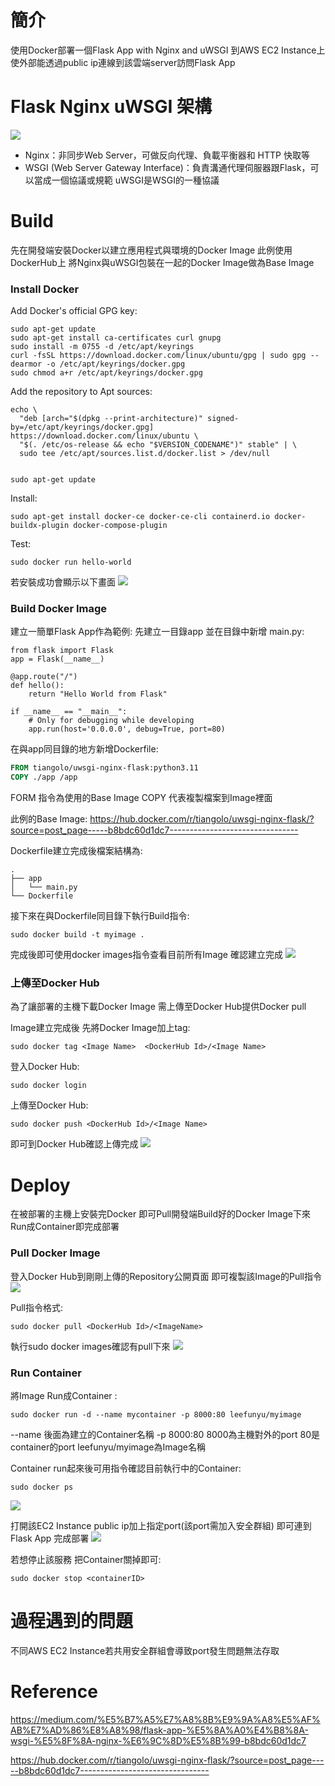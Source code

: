 # 簡介
使用Docker部署一個Flask App with Nginx and uWSGI
到AWS EC2 Instance上
使外部能透過public ip連線到該雲端server訪問Flask App

# Flask Nginx uWSGI  架構
![](https://hackmd.io/_uploads/BJZQ-ysla.png)

* Nginx：非同步Web Server，可做反向代理、負載平衡器和 HTTP 快取等
* WSGI (Web Server Gateway Interface)：負責溝通代理伺服器跟Flask，可以當成一個協議或規範
    uWSGI是WSGI的一種協議


# Build
先在開發端安裝Docker以建立應用程式與環境的Docker Image
此例使用DockerHub上
將Nginx與uWSGI包裝在一起的Docker Image做為Base Image
### Install Docker

Add Docker's official GPG key:
```shell=
sudo apt-get update
sudo apt-get install ca-certificates curl gnupg
sudo install -m 0755 -d /etc/apt/keyrings
curl -fsSL https://download.docker.com/linux/ubuntu/gpg | sudo gpg --dearmor -o /etc/apt/keyrings/docker.gpg
sudo chmod a+r /etc/apt/keyrings/docker.gpg
```


Add the repository to Apt sources:
```shell=
echo \
  "deb [arch="$(dpkg --print-architecture)" signed-by=/etc/apt/keyrings/docker.gpg] https://download.docker.com/linux/ubuntu \
  "$(. /etc/os-release && echo "$VERSION_CODENAME")" stable" | \
  sudo tee /etc/apt/sources.list.d/docker.list > /dev/null
  
  
sudo apt-get update
```

Install:
```shell
sudo apt-get install docker-ce docker-ce-cli containerd.io docker-buildx-plugin docker-compose-plugin
```

Test:
```shell
sudo docker run hello-world
```
若安裝成功會顯示以下畫面
![](https://hackmd.io/_uploads/H1YRkFYla.png)


### Build Docker Image
建立一簡單Flask App作為範例:
先建立一目錄app
並在目錄中新增 main.py:
```python=
from flask import Flask
app = Flask(__name__)

@app.route("/")
def hello():
    return "Hello World from Flask"

if __name__ == "__main__":
    # Only for debugging while developing
    app.run(host='0.0.0.0', debug=True, port=80)
```

在與app同目錄的地方新增Dockerfile:
```dockerfile
FROM tiangolo/uwsgi-nginx-flask:python3.11
COPY ./app /app
```
FORM 指令為使用的Base Image 
COPY 代表複製檔案到Image裡面

此例的Base Image:
https://hub.docker.com/r/tiangolo/uwsgi-nginx-flask/?source=post_page-----b8bdc60d1dc7--------------------------------

Dockerfile建立完成後檔案結構為:
```
.
├── app
│   └── main.py
└── Dockerfile
```

接下來在與Dockerfile同目錄下執行Build指令:
```shell
sudo docker build -t myimage .
```
完成後即可使用docker images指令查看目前所有Image
確認建立完成
![](https://hackmd.io/_uploads/B1wPd6Yxp.png)

### 上傳至Docker Hub
為了讓部署的主機下載Docker Image
需上傳至Docker Hub提供Docker pull

Image建立完成後
先將Docker Image加上tag:
```shell
sudo docker tag <Image Name>  <DockerHub Id>/<Image Name>
```

登入Docker Hub:
```shell
sudo docker login
```

上傳至Docker Hub:
```shell
sudo docker push <DockerHub Id>/<Image Name>
```

即可到Docker Hub確認上傳完成
![](https://hackmd.io/_uploads/ryS1QgieT.png)



# Deploy
在被部署的主機上安裝完Docker
即可Pull開發端Build好的Docker Image下來
Run成Container即完成部署

### Pull Docker Image
登入Docker Hub到剛剛上傳的Repository公開頁面
即可複製該Image的Pull指令
![](https://hackmd.io/_uploads/Hy-QVejxp.png)

Pull指令格式:
```shell
sudo docker pull <DockerHub Id>/<ImageName>
```

執行sudo docker images確認有pull下來
![](https://hackmd.io/_uploads/ByoF4gie6.png)

### Run Container
將Image Run成Container :
```shell
sudo docker run -d --name mycontainer -p 8000:80 leefunyu/myimage
```
--name 後面為建立的Container名稱
-p 8000:80 
8000為主機對外的port 
80是container的port
leefunyu/myimage為Image名稱

Container run起來後可用指令確認目前執行中的Container:
```
sudo docker ps
```
![](https://hackmd.io/_uploads/BkjF8xola.png)

打開該EC2 Instance public ip加上指定port(該port需加入安全群組)
即可連到Flask App
完成部署
![](https://hackmd.io/_uploads/H1Ihc6txT.png)

若想停止該服務
把Container關掉即可:
```shell
sudo docker stop <containerID>
```

# 過程遇到的問題
不同AWS EC2 Instance若共用安全群組會導致port發生問題無法存取

# Reference
https://medium.com/%E5%B7%A5%E7%A8%8B%E9%9A%A8%E5%AF%AB%E7%AD%86%E8%A8%98/flask-app-%E5%8A%A0%E4%B8%8A-wsgi-%E5%8F%8A-nginx-%E6%9C%8D%E5%8B%99-b8bdc60d1dc7

https://hub.docker.com/r/tiangolo/uwsgi-nginx-flask/?source=post_page-----b8bdc60d1dc7--------------------------------

